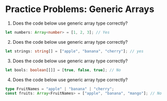 # Practice Problems: Generic Arrays

1. Does the code below use generic array type correctly?

```ts
let numbers: Array<number> = [1, 2, 3]; // Yes
```

2. Does the code below use generic array type correctly?

```ts
let strings: string[] = ["apple", "banana", "cherry"]; // yes
```

3. Does the code below use generic array type correctly?

```ts
let bools: boolean[[]] = [true, false, true]; // No
```

4. Does the code below use generic array type correctly?

```ts
type FruitNames = "apple" | "banana" | "cherry";
const fruits: Array<FruitNames> = ["apple", "banana", "mango"]; // No
```
